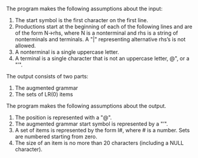 The program makes the following assumptions about the input:

1. The start symbol is  the first character on  the first line.
2. Productions  start  at  the  beginning  of  each  of  the  following  lines  and  are  of  the  form N->rhs,
   where N is a nonterminal and rhs is a string of nonterminals and terminals. A "|" representing
   alternative rhs’s is not allowed.
3. A nonterminal is a single uppercase letter.
4. A terminal is a single character that is not an uppercase letter, @", or a "’".


The output consists of two parts:

1. The augmented grammar
2. The sets of LR(0) items


The program makes the following assumptions about the output.

1. The position is represented with a "@".
2. The augmented grammar start symbol is represented by a "’".
3. A set of items is represented by the form I#, where # is a number.  Sets are numbered starting
   from  zero.
4. The size of an item is no more than 20 characters (including a NULL character).
